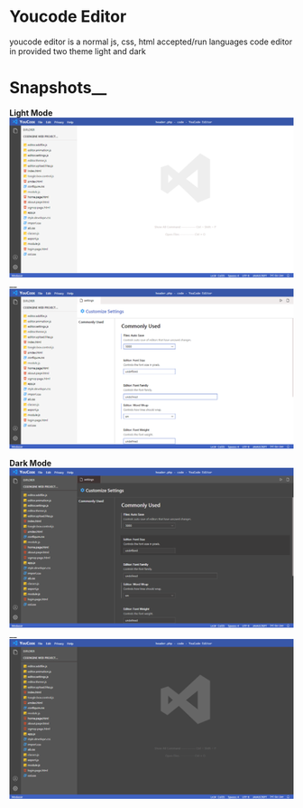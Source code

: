 # Youcode Editor
youcode editor is a normal js, css, html accepted/run languages code editor in provided two theme light and dark

# Snapshots__
**Light Mode**
![plot](./snapshot/snap1.png)
__
![plot](./snapshot/snap2.png)

**Dark Mode**
![plot](./snapshot/snap3.png)
__
![plot](./snapshot/snap4.png)